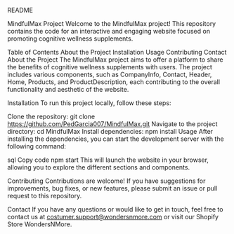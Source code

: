 README

MindfulMax Project
Welcome to the MindfulMax project! This repository contains the code for an interactive and engaging website focused on promoting cognitive wellness supplements.

Table of Contents
About the Project
Installation
Usage
Contributing
Contact
About the Project
The MindfulMax project aims to offer a platform to share the benefits of cognitive wellness supplements with users. The project includes various components, such as CompanyInfo, Contact, Header, Home, Products, and ProductDescription, each contributing to the overall functionality and aesthetic of the website.

Installation
To run this project locally, follow these steps:

Clone the repository: git clone https://github.com/PedGarcia007/MindfulMax.git
Navigate to the project directory: cd MindfulMax
Install dependencies: npm install
Usage
After installing the dependencies, you can start the development server with the following command:

sql
Copy code
npm start
This will launch the website in your browser, allowing you to explore the different sections and components.

Contributing
Contributions are welcome! If you have suggestions for improvements, bug fixes, or new features, please submit an issue or pull request to this repository.

Contact
If you have any questions or would like to get in touch, feel free to contact us at costumer.support@wondersnmore.com or visit our Shopify Store WondersNMore.
